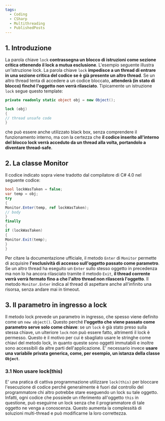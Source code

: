 ```yaml
---
tags:
  - Coding
  - CSharp
  - Multithreading
  - PublishedPosts
---
```



## 1. Introduzione
La parola chiave `lock` **contrassegna un blocco di istruzioni come sezione critica ottenendo il lock a mutua esclusione**. L'esempio seguente illustra un'istruzione lock.
La parola chiave `lock` **impedisce a un thread di entrare in una sezione critica del codice se è già presente un altro thread**. Se un altro thread tenta di accedere a un codice bloccato, **attenderà (in stato di blocco) finché l'oggetto non verrà rilasciato**.
Tipicamente un istruzione `lock` segue questo template:
```csharp
private readonly static object obj = new Object();

lock (obj)
{
// thread unsafe code
}
```
che può essere anche utilizzato black box, senza comprendere il funzionamento interno, ma con la certezza che **il codice inserito all'interno del blocco lock verrà acceduto da un thread alla volta, portandolo a diventare thread-safe**.

## 2. La classe Monitor
Il codice indicato sopra viene tradotto dal compilatore di C# 4.0 nel seguente codice:
```csharp
bool lockWasTaken = false;
var temp = obj;
try
{
Monitor.Enter(temp, ref lockWasTaken);
// body
}
finally
{
if (lockWasTaken)
{
Monitor.Exit(temp);
}
}
```
Per citare la documentazione ufficiale, il metodo `Enter` di `Monitor` permette di acquisire **l'esclusività di accesso sull'oggetto passato come parametro**.
Se un altro thread ha eseguito un `Enter` sullo stesso oggetto in precedenza ma non lo ha ancora rilasciato tramite il metodo `Exit`, **il thread corrente verrà verrà fermato fino a che l'altro thread non rilascerà l'oggetto**.
Il metodo `Monitor.Enter` indica al thread di aspettare anche all'infinito una risorsa, senza andare mai in timeout.

## 3. Il parametro in ingresso a lock
Il metodo lock prevede un parametro in ingresso, che spesso viene definito come un `new object()`.
Questo perché **l'oggetto che viene passato come parametro serve solo come chiave**: se un `lock` è già stato preso sulla stessa chiave, un ulteriore `lock` non può essere fatto, altrimenti il lock è permesso.
Questo è il motivo per cui è sbagliato usare le stringhe come chiavi del metodo lock, in quanto queste sono oggetti immutabili e inoltre sono accessibili da altre parti dell'applicazione.
E' necessario invece **usare una variabile privata generica, come, per esempio, un istanza della classe `Object`**.

### 3.1 Non usare lock(this)
E' una pratica di cattiva programmazione utilizzare `lock(this)` per bloccare l'esecuzione di codice perché generalmente è fuori dal controllo del programmatore chi altro potrebbe stare eseguendo un lock su tale oggetto.
Infatti, ogni codice che possiede un riferimento all'oggetto `this` in questione, può eseguirne un lock senza che il programmatore di tale oggetto ne venga a conoscenza. Questo aumenta la complessità di soluzioni multi-thread e può modificarne la loro correttezza.
